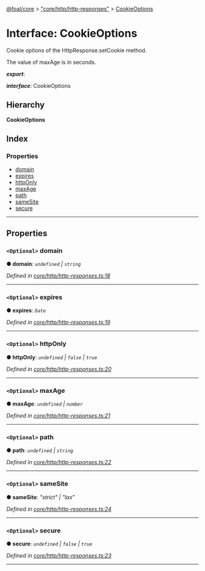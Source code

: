 [@foal/core](../README.md) > ["core/http/http-responses"](../modules/_core_http_http_responses_.md) > [CookieOptions](../interfaces/_core_http_http_responses_.cookieoptions.md)

# Interface: CookieOptions

Cookie options of the HttpResponse.setCookie method.

The value of maxAge is in seconds.

*__export__*: 

*__interface__*: CookieOptions

## Hierarchy

**CookieOptions**

## Index

### Properties

* [domain](_core_http_http_responses_.cookieoptions.md#domain)
* [expires](_core_http_http_responses_.cookieoptions.md#expires)
* [httpOnly](_core_http_http_responses_.cookieoptions.md#httponly)
* [maxAge](_core_http_http_responses_.cookieoptions.md#maxage)
* [path](_core_http_http_responses_.cookieoptions.md#path)
* [sameSite](_core_http_http_responses_.cookieoptions.md#samesite)
* [secure](_core_http_http_responses_.cookieoptions.md#secure)

---

## Properties

<a id="domain"></a>

### `<Optional>` domain

**● domain**: *`undefined` \| `string`*

*Defined in [core/http/http-responses.ts:18](https://github.com/FoalTS/foal/blob/07f00115/packages/core/src/core/http/http-responses.ts#L18)*

___
<a id="expires"></a>

### `<Optional>` expires

**● expires**: *`Date`*

*Defined in [core/http/http-responses.ts:19](https://github.com/FoalTS/foal/blob/07f00115/packages/core/src/core/http/http-responses.ts#L19)*

___
<a id="httponly"></a>

### `<Optional>` httpOnly

**● httpOnly**: *`undefined` \| `false` \| `true`*

*Defined in [core/http/http-responses.ts:20](https://github.com/FoalTS/foal/blob/07f00115/packages/core/src/core/http/http-responses.ts#L20)*

___
<a id="maxage"></a>

### `<Optional>` maxAge

**● maxAge**: *`undefined` \| `number`*

*Defined in [core/http/http-responses.ts:21](https://github.com/FoalTS/foal/blob/07f00115/packages/core/src/core/http/http-responses.ts#L21)*

___
<a id="path"></a>

### `<Optional>` path

**● path**: *`undefined` \| `string`*

*Defined in [core/http/http-responses.ts:22](https://github.com/FoalTS/foal/blob/07f00115/packages/core/src/core/http/http-responses.ts#L22)*

___
<a id="samesite"></a>

### `<Optional>` sameSite

**● sameSite**: *"strict" \| "lax"*

*Defined in [core/http/http-responses.ts:24](https://github.com/FoalTS/foal/blob/07f00115/packages/core/src/core/http/http-responses.ts#L24)*

___
<a id="secure"></a>

### `<Optional>` secure

**● secure**: *`undefined` \| `false` \| `true`*

*Defined in [core/http/http-responses.ts:23](https://github.com/FoalTS/foal/blob/07f00115/packages/core/src/core/http/http-responses.ts#L23)*

___

